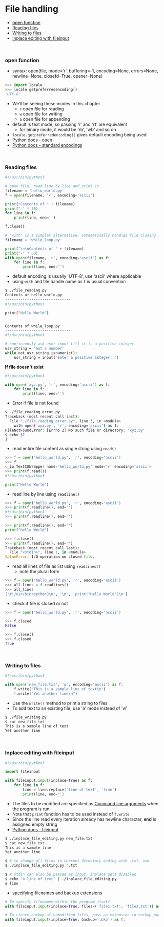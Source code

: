 # <a name="file-handling"></a>File handling
* [open function](#open-function)
* [Reading files](#reading-files)
* [Writing to files](#writing-to-files)
* [Inplace editing with fileinput](#inplace-editing-with-fileinput)

<br>

### <a name="open-function"></a>open function

* syntax: open(file, mode='r', buffering=-1, encoding=None, errors=None, newline=None, closefd=True, opener=None)

```python
>>> import locale
>>> locale.getpreferredencoding()
'UTF-8'
```

* We'll be seeing these modes in this chapter
    * `r` open file for reading
    * `w` open file for writing
    * `a` open file for appending
* default is text mode, so passing 'r' and 'rt' are equivalent
    * for binary mode, it would be 'rb', 'wb' and so on
* `locale.getpreferredencoding()` gives default encoding being used
* [Python docs - open](https://docs.python.org/3/library/functions.html#open)
* [Python docs - standard encodings](https://docs.python.org/3/library/codecs.html#standard-encodings)

<br>

### <a name="reading-files"></a>Reading files

```python
#!/usr/bin/python3

# open file, read line by line and print it
filename = 'hello_world.py'
f = open(filename, 'r', encoding='ascii')

print("Contents of " + filename)
print('-' * 30)
for line in f:
    print(line, end='')

f.close()

# 'with' is a simpler alternative, automatically handles file closing
filename = 'while_loop.py'

print("\n\nContents of " + filename)
print('-' * 30)
with open(filename, 'r', encoding='ascii') as f:
    for line in f:
        print(line, end='')
```

* default encoding is usually 'UTF-8', use 'ascii' where applicable
* using `with` and file handle name as `f` is usual convention

```bash
$ ./file_reading.py
Contents of hello_world.py
------------------------------
#!/usr/bin/python3

print("Hello World")


Contents of while_loop.py
------------------------------
#!/usr/bin/python3

# continuously ask user input till it is a positive integer
usr_string = 'not a number'
while not usr_string.isnumeric():
    usr_string = input("Enter a positive integer: ")
```

**If file doesn't exist**

```python
#!/usr/bin/python3

with open('xyz.py', 'r', encoding='ascii') as f:
    for line in f:
        print(line, end='')
```

* Error if file is not found

```bash
$ ./file_reading_error.py 
Traceback (most recent call last):
  File "./file_reading_error.py", line 3, in <module>
    with open('xyz.py', 'r', encoding='ascii') as f:
FileNotFoundError: [Errno 2] No such file or directory: 'xyz.py'
$ echo $?
1
```

* read entire file content as single string using `read()`

```python
>>> f = open('hello_world.py', 'r', encoding='ascii')
>>> f
<_io.TextIOWrapper name='hello_world.py' mode='r' encoding='ascii'>
>>> print(f.read())
#!/usr/bin/python3

print("Hello World")

```

* read line by line using `readline()`

```python
>>> f = open('hello_world.py', 'r', encoding='ascii')
>>> print(f.readline(), end='')
#!/usr/bin/python3
>>> print(f.readline(), end='')

>>> print(f.readline(), end='')
print("Hello World")

>>> f.close()
>>> print(f.readline(), end='')
Traceback (most recent call last):
  File "<stdin>", line 1, in <module>
ValueError: I/O operation on closed file.
```

* read all lines of file as list using `readlines()`
    * note the plural form

```python
>>> f = open('hello_world.py', 'r', encoding='ascii')
>>> all_lines = f.readlines()
>>> all_lines
['#!/usr/bin/python3\n', '\n', 'print("Hello World")\n']
```

* check if file is closed or not

```python
>>> f = open('hello_world.py', 'r', encoding='ascii')

>>> f.closed
False

>>> f.close()
>>> f.closed
True
```

<br>

### <a name="writing-to-files"></a>Writing to files

```python
#!/usr/bin/python3

with open('new_file.txt', 'w', encoding='ascii') as f:
    f.write("This is a sample line of text\n")
    f.write("Yet another line\n")
```

* Use the `write()` method to print a string to files
* To add text to an existing file, use 'a' mode instead of 'w'

```bash
$ ./file_writing.py
$ cat new_file.txt 
This is a sample line of text
Yet another line
```

<br>

### <a name="inplace-editing-with-fileinput"></a>Inplace editing with fileinput

```python
#!/usr/bin/python3

import fileinput

with fileinput.input(inplace=True) as f:
    for line in f:
        line = line.replace('line of text', 'line')
        print(line, end='')
```

* The files to be modified are specified as [Command line arguments](./Command_line_arguments.md) when the program is run
* Note that `print` function has to be used instead of `f.write`
* Since the line read every iteration already has newline character, **end** is assigned empty string
* [Python docs - fileinput](https://docs.python.org/3/library/fileinput.html)

```bash
$ ./inplace_file_editing.py new_file.txt
$ cat new_file.txt 
This is a sample line
Yet another line

$ # to change all files in current directory ending with .txt, use
$ ./inplace_file_editing.py *.txt

$ # stdin can also be passed as input, inplace gets disabled
$ echo 'a line of text' | ./inplace_file_editing.py
a line
```

* specifying filenames and backup extensions

```python
# To specify filenames within the program itself
with fileinput.input(inplace=True, files=('file1.txt', 'file2.txt')) as f:

# To create backup of unmodified files, pass an extension to backup parameter
with fileinput.input(inplace=True, backup='.bkp') as f:
```
